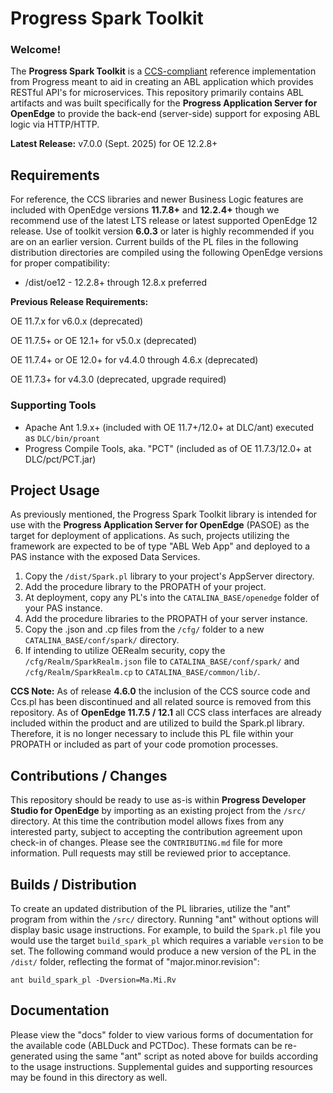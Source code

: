 # Progress Spark Toolkit

### Welcome!

The **Progress Spark Toolkit** is a [CCS-compliant](https://github.com/progress/CCS) reference implementation from Progress meant to aid in creating an ABL application which provides RESTful API's for microservices. This repository primarily contains ABL artifacts and was built specifically for the **Progress Application Server for OpenEdge** to provide the back-end (server-side) support for exposing ABL logic via HTTP/HTTP.

**Latest Release:** v7.0.0 (Sept. 2025) for OE 12.2.8+

## Requirements

For reference, the CCS libraries and newer Business Logic features are included with OpenEdge versions **11.7.8+** and **12.2.4+** though we recommend use of the latest LTS release or latest supported OpenEdge 12 release. Use of toolkit version **6.0.3** or later is highly recommended if you are on an earlier version. Current builds of the PL files in the following distribution directories are compiled using the following OpenEdge versions for proper compatibility:

* /dist/oe12 - 12.2.8+ through 12.8.x preferred

**Previous Release Requirements:**

OE 11.7.x for v6.0.x (deprecated)

OE 11.7.5+ or OE 12.1+ for v5.0.x (deprecated)

OE 11.7.4+ or OE 12.0+ for v4.4.0 through 4.6.x (deprecated)

OE 11.7.3+ for v4.3.0 (deprecated, upgrade required)

### Supporting Tools

- Apache Ant 1.9.x+ (included with OE 11.7+/12.0+ at DLC/ant) executed as `DLC/bin/proant`
- Progress Compile Tools, aka. "PCT" (included as of OE 11.7.3/12.0+ at DLC/pct/PCT.jar)


## Project Usage

As previously mentioned, the Progress Spark Toolkit library is intended for use with the **Progress Application Server for OpenEdge** (PASOE) as the target for deployment of applications. As such, projects utilizing the framework are expected to be of type "ABL Web App" and deployed to a PAS instance with the exposed Data Services.

1. Copy the `/dist/Spark.pl` library to your project's AppServer directory.
2. Add the procedure library to the PROPATH of your project.
3. At deployment, copy any PL's into the `CATALINA_BASE/openedge` folder of your PAS instance.
4. Add the procedure libraries to the PROPATH of your server instance.
5. Copy the .json and .cp files from the `/cfg/` folder to a new `CATALINA_BASE/conf/spark/` directory.
6. If intending to utilize OERealm security, copy the `/cfg/Realm/SparkRealm.json` file to `CATALINA_BASE/conf/spark/` and `/cfg/Realm/SparkRealm.cp` to `CATALINA_BASE/common/lib/`.

**CCS Note:** As of release **4.6.0** the inclusion of the CCS source code and Ccs.pl has been discontinued and all related source is removed from this repository. As of **OpenEdge 11.7.5 / 12.1** all CCS class interfaces are already included within the product and are utilized to build the Spark.pl library. Therefore, it is no longer necessary to include this PL file within your PROPATH or included as part of your code promotion processes.


## Contributions / Changes

This repository should be ready to use as-is within **Progress Developer Studio for OpenEdge** by importing as an existing project from the `/src/` directory. At this time the contribution model allows fixes from any interested party, subject to accepting the contribution agreement upon check-in of changes. Please see the `CONTRIBUTING.md` file for more information. Pull requests may still be reviewed prior to acceptance.


## Builds / Distribution

To create an updated distribution of the PL libraries, utilize the "ant" program from within the `/src/` directory. Running "ant" without options will display basic usage instructions. For example, to build the `Spark.pl` file you would use the target `build_spark_pl` which requires a variable `version` to be set. The following command would produce a new version of the PL in the `/dist/` folder, reflecting the format of "major.minor.revision":

    ant build_spark_pl -Dversion=Ma.Mi.Rv


## Documentation

Please view the "docs" folder to view various forms of documentation for the available code (ABLDuck and PCTDoc). These formats can be re-generated using the same "ant" script as noted above for builds according to the usage instructions. Supplemental guides and supporting resources may be found in this directory as well.
